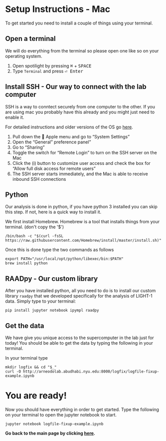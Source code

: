 # Setup Instructions - Mac

To get started you need to install a couple of things using your terminal.

## Open a terminal

We will do everything from the terminal so please open one like so on your operating system.

1. Open spotilight by pressing <kbd>⌘</kbd> + <kbd> SPACE</kbd>
2. Type ``Terminal`` and press <kbd>⏎ Enter</kbd>

## Install SSH - Our way to connect with the lab computer

SSH is a way to conntect securely from one computer to the other. If you are using mac you probably have this already and you might just need to enable it.

For detailed instructions and older versions of the OS go [here](https://osxdaily.com/2022/07/08/turn-on-ssh-mac/).

1. Pull down the  Apple menu and go to “System Settings”
2. Open the “General” preference panel”
3. Go to “Sharing”
4. Toggle the switch for “Remote Login” to turn on the SSH server on the Mac
5. Click the (i) button to customize user access and check the box for “Allow full disk access for remote users”
6. The SSH server starts immediately, and the Mac is able to receive inbound SSH connections

## Python

Our analysis is done in python, if you have python 3 installed you can skip this step. If not, here is a quick way to install it.

We first install Homebrew. Homebrew is a tool that installs things from your terminal. (don't copy the '$')

```shell
/bin/bash -c "$(curl -fsSL https://raw.githubusercontent.com/Homebrew/install/master/install.sh)"
```

Once this is done type the two commands as follows
```shell
export PATH="/usr/local/opt/python/libexec/bin:$PATH"
brew install python
```

## RAADpy - Our custom library

After you have installed python, all you need to do is to install our custom library ``raadpy`` that we developed specifically for the analysis of LIGHT-1 data. Simply type to your terminal:

```shell
pip install jupyter notebook ipympl raadpy
```

## Get the data

We have give you unique access to the supercomputer in the lab just for today! You should be able to get the data by typing the following in your terminal.

In your terminal type

```shell
mkdir logfix && cd "$_"
curl -O http://arneodolab.abudhabi.nyu.edu:8000/logfix/logfile-fixup-example.ipynb
```

# You are ready!

Now you should have everything in order to get started. Type the following on your terminal to open the jupyter notebook to start.

```shell
jupyter notebook logfile-fixup-example.ipynb
```

**Go back to the main page by clicking [here](./README.md).**